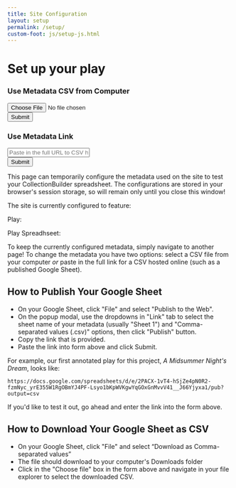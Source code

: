 ```yaml
---
title: Site Configuration
layout: setup
permalink: /setup/
custom-foot: js/setup-js.html
---
```


# Set up your play


<div class="card mt-3">
    <div class="card-body">
        <h3>Use Metadata CSV from Computer</h3>
        <p>
            <form id="metadataFile" onsubmit="metadata_file_selector(); return false;">
                <div class="input-group">
                    <input type="file" accept=".csv" id="csvFile" class="form-control">
                    <div class="input-group-append">
                        <button class="btn btn-dark" type="submit">
                            Submit
                        </button>
                    </div>
                </div>
            </form>
        </p>
    </div>
</div>
<div class="card mb-3">
    <div class="card-body">
        <h3>Use Metadata Link</h3>
        <p>
            <form id="metadataUrl" onsubmit="metadata_url_selector(); return false;">
                <div class="input-group">
                    <input type="url" id="csvUrl" class="form-control" pattern="https://.*" placeholder="Paste in the full URL to CSV hosted online">
                    <div class="input-group-append">
                        <button class="btn btn-dark" type="submit">
                            Submit
                        </button>
                    </div>
                </div>
            </form>
        </p>
    </div>
</div>

This page can temporarily configure the metadata used on the site to test your CollectionBuilder spreadsheet. 
The configurations are stored in your browser's session storage, so will remain only until you close this window!

The site is currently configured to feature:
<div class="my-4">
<p class="ms-4">Play: <span id="play_title_check" class="fst-italic"></span></p>
<p class="ms-4">Play Spreadhseet: <span id="current-metadata" class="fst-italic"></span> </p>
</div>

To keep the currently configured metadata, simply navigate to another page!
To change the metadata you have two options: select a CSV file from your computer *or* paste in the full link for a CSV hosted online (such as a published Google Sheet).

## How to Publish Your Google Sheet

- On your Google Sheet, click "File" and select "Publish to the Web".
- On the popup modal, use the dropdowns in "Link" tab to select the sheet name of your metadata (usually "Sheet 1") and "Comma-separated values (.csv)" options, then click "Publish" button.
- Copy the link that is provided.
- Paste the link into form above and click Submit.

For example, our first annotated play for this project, *A Midsummer Night's Dream*, looks like:

`https://docs.google.com/spreadsheets/d/e/2PACX-1vT4-hSjZe4pN0R2-fzmNyc_yrE355W1RgOBmYJ4PF-Lsyo1bKpWVKgwYqGOxGnMvvV41__J66Yjyxa1/pub?output=csv`

If you'd like to test it out, go ahead and enter the link into the form above. 

## How to Download Your Google Sheet as CSV

- On your Google Sheet, click "File" and select “Download as Comma-separated values”
- The file should download to your computer's Downloads folder
- Click in the "Choose file" box in the form above and navigate in your file explorer to select the downloaded CSV.